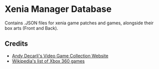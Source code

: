 # Xenia Manager Database

Contains .JSON files for xenia game patches and games, alongside their box arts (Front and Back).

## Credits
- [Andy Decarli's Video Game Collection Website](https://andydecarli.com/)
- [Wikipedia's list of Xbox 360 games](https://en.wikipedia.org/wiki/List_of_Xbox_360_games)
